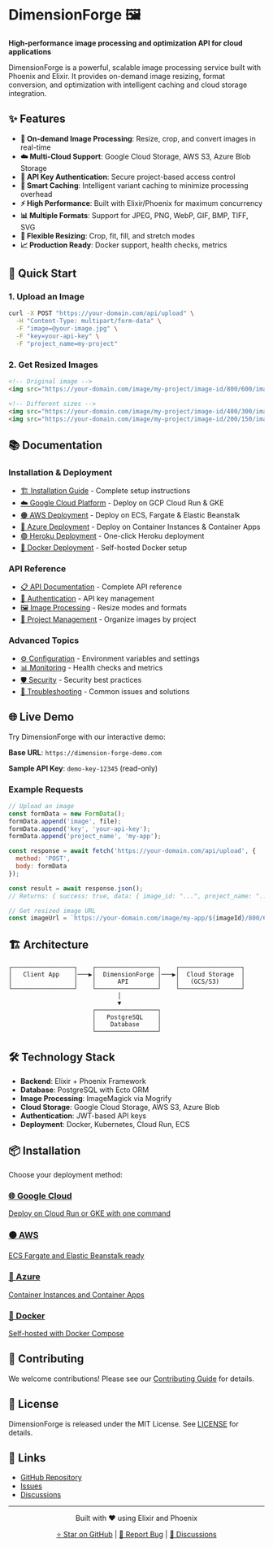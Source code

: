# DimensionForge 🖼️

**High-performance image processing and optimization API for cloud applications**

DimensionForge is a powerful, scalable image processing service built with Phoenix and Elixir. It provides on-demand image resizing, format conversion, and optimization with intelligent caching and cloud storage integration.

## ✨ Features

- **🚀 On-demand Image Processing**: Resize, crop, and convert images in real-time
- **☁️ Multi-Cloud Support**: Google Cloud Storage, AWS S3, Azure Blob Storage
- **🔐 API Key Authentication**: Secure project-based access control
- **🎯 Smart Caching**: Intelligent variant caching to minimize processing overhead
- **⚡ High Performance**: Built with Elixir/Phoenix for maximum concurrency
- **📊 Multiple Formats**: Support for JPEG, PNG, WebP, GIF, BMP, TIFF, SVG
- **🔧 Flexible Resizing**: Crop, fit, fill, and stretch modes
- **📈 Production Ready**: Docker support, health checks, metrics

## 🚀 Quick Start

### 1. Upload an Image

```bash
curl -X POST "https://your-domain.com/api/upload" \
  -H "Content-Type: multipart/form-data" \
  -F "image=@your-image.jpg" \
  -F "key=your-api-key" \
  -F "project_name=my-project"
```

### 2. Get Resized Images

```html
<!-- Original image -->
<img src="https://your-domain.com/image/my-project/image-id/800/600/image.webp" />

<!-- Different sizes -->
<img src="https://your-domain.com/image/my-project/image-id/400/300/image.webp" />
<img src="https://your-domain.com/image/my-project/image-id/200/150/image.jpg" />
```

## 📚 Documentation

### Installation & Deployment
- [🏗️ Installation Guide](installation.md) - Complete setup instructions
- [☁️ Google Cloud Platform](gcp-deployment.md) - Deploy on GCP Cloud Run & GKE
- [🟠 AWS Deployment](aws-deployment.md) - Deploy on ECS, Fargate & Elastic Beanstalk  
- [🔵 Azure Deployment](azure-deployment.md) - Deploy on Container Instances & Container Apps
- [🟣 Heroku Deployment](heroku-deployment.md) - One-click Heroku deployment
- [🐳 Docker Deployment](docker-deployment.md) - Self-hosted Docker setup

### API Reference
- [📋 API Documentation](api-reference.md) - Complete API reference
- [🔑 Authentication](authentication.md) - API key management
- [🖼️ Image Processing](image-processing.md) - Resize modes and formats
- [📁 Project Management](project-management.md) - Organize images by project

### Advanced Topics
- [⚙️ Configuration](configuration.md) - Environment variables and settings
- [📊 Monitoring](monitoring.md) - Health checks and metrics
- [🛡️ Security](security.md) - Security best practices
- [🔧 Troubleshooting](troubleshooting.md) - Common issues and solutions

## 🌐 Live Demo

Try DimensionForge with our interactive demo:

**Base URL**: `https://dimension-forge-demo.com`

**Sample API Key**: `demo-key-12345` (read-only)

### Example Requests

```javascript
// Upload an image
const formData = new FormData();
formData.append('image', file);
formData.append('key', 'your-api-key');
formData.append('project_name', 'my-app');

const response = await fetch('https://your-domain.com/api/upload', {
  method: 'POST',
  body: formData
});

const result = await response.json();
// Returns: { success: true, data: { image_id: "...", project_name: "...", ... } }
```

```javascript
// Get resized image URL
const imageUrl = `https://your-domain.com/image/my-app/${imageId}/800/600/photo.webp`;
```

## 🏗️ Architecture

```
┌─────────────────┐    ┌─────────────────┐    ┌─────────────────┐
│   Client App    │───▶│  DimensionForge │───▶│  Cloud Storage  │
│                 │    │      API        │    │   (GCS/S3)      │
└─────────────────┘    └─────────────────┘    └─────────────────┘
                              │
                              ▼
                       ┌─────────────────┐
                       │   PostgreSQL    │
                       │    Database     │
                       └─────────────────┘
```

## 🛠️ Technology Stack

- **Backend**: Elixir + Phoenix Framework
- **Database**: PostgreSQL with Ecto ORM
- **Image Processing**: ImageMagick via Mogrify
- **Cloud Storage**: Google Cloud Storage, AWS S3, Azure Blob
- **Authentication**: JWT-based API keys
- **Deployment**: Docker, Kubernetes, Cloud Run, ECS

## 📦 Installation

Choose your deployment method:

<div class="installation-grid">
  <a href="gcp-deployment.html" class="install-card">
    <h3>🌐 Google Cloud</h3>
    <p>Deploy on Cloud Run or GKE with one command</p>
  </a>
  
  <a href="aws-deployment.html" class="install-card">
    <h3>🟠 AWS</h3>
    <p>ECS Fargate and Elastic Beanstalk ready</p>
  </a>
  
  <a href="azure-deployment.html" class="install-card">
    <h3>🔵 Azure</h3>
    <p>Container Instances and Container Apps</p>
  </a>
  
  <a href="docker-deployment.html" class="install-card">
    <h3>🐳 Docker</h3>
    <p>Self-hosted with Docker Compose</p>
  </a>
</div>

## 🤝 Contributing

We welcome contributions! Please see our [Contributing Guide](contributing.md) for details.

## 📄 License

DimensionForge is released under the MIT License. See [LICENSE](https://github.com/your-username/dimension-forge/blob/main/LICENSE) for details.

## 🔗 Links

- [GitHub Repository](https://github.com/your-username/dimension-forge)
- [Issues](https://github.com/your-username/dimension-forge/issues)
- [Discussions](https://github.com/your-username/dimension-forge/discussions)

---

<div align="center">
  <p>Built with ❤️ using Elixir and Phoenix</p>
  <p>
    <a href="https://github.com/your-username/dimension-forge">⭐ Star on GitHub</a> |
    <a href="https://github.com/your-username/dimension-forge/issues">🐛 Report Bug</a> |
    <a href="https://github.com/your-username/dimension-forge/discussions">💬 Discussions</a>
  </p>
</div>